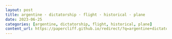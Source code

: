 ```yaml
---
layout: post
title: argentine · dictatorship · flight · historical · plane
date: 2023-06-25
categories: [argentine, dictatorship, flight, historical, plane]
content_url: https://papercliff.github.io/redirect/?q=argentine+dictatorship+flight+historical+plane&tbs=cdr:1,cd_min:6/24/2023,cd_max:6/26/2023
---
```


